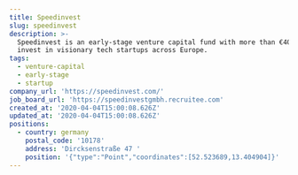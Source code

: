```yaml
---
title: Speedinvest
slug: speedinvest
description: >-
  Speedinvest is an early-stage venture capital fund with more than €400m to
  invest in visionary tech startups across Europe.
tags:
  - venture-capital
  - early-stage
  - startup
company_url: 'https://speedinvest.com/'
job_board_url: 'https://speedinvestgmbh.recruitee.com'
created_at: '2020-04-04T15:00:08.626Z'
updated_at: '2020-04-04T15:00:08.626Z'
positions:
  - country: germany
    postal_code: '10178'
    address: 'Dircksenstraße 47 '
    position: '{"type":"Point","coordinates":[52.523689,13.404904]}'
---
```


